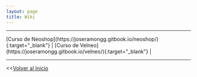 ```yaml
---
layout: page
title: Wiki
---
```


<hr size="5px" color="#268BD4" />
[Curso de Neoshop](https://joseramongg.gitbook.io/neoshop/){:target="_blank"}  |
[Curso de Velneo](https://joseramongg.gitbook.io/velneo/){:target="_blank"}  |

<hr size="5px" color="#268BD4" />




<<[Volver al Inicio](https://jrgarcia.es)
